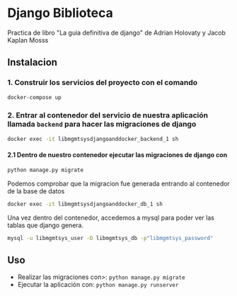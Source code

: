 # Django Biblioteca
Practica de libro "La guia definitiva de django" de Adrian Holovaty y Jacob Kaplan Mosss

## Instalacion 
### 1. Construir los servicios del proyecto con el comando
```bash
docker-compose up
```

### 2. Entrar al contenedor del servicio de nuestra aplicación llamada `backend` para hacer las migraciones de django
```bash
docker exec -it libmgmtsysdjangoanddocker_backend_1 sh 
```

#### 2.1 Dentro de nuestro contenedor ejecutar las migraciones de django con
```bash
python manage.py migrate
```

Podemos comprobar que la migracion fue generada entrando al contenedor de la base de datos
```bash
docker exec -it libmgmtsysdjangoanddocker_db_1 sh
```

Una vez dentro del contenedor, accedemos a mysql para poder ver las tablas que django genera.
```bash
mysql -u libmgmtsys_user -D libmgmtsys_db -p"libmgmtsys_password"
```

## Uso
- Realizar las migraciones con>: ```python manage.py migrate```
- Ejecutar la aplicación con: ```python manage.py runserver```